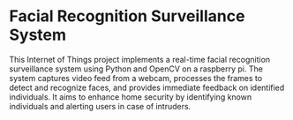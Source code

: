 # Facial Recognition Surveillance System
This Internet of Things project implements a real-time facial recognition surveillance system using Python and OpenCV on a raspberry pi. The system captures video feed from a webcam, processes the frames to detect and recognize faces, and provides immediate feedback on identified individuals. It aims to enhance home security by identifying known individuals and alerting users in case of intruders.

